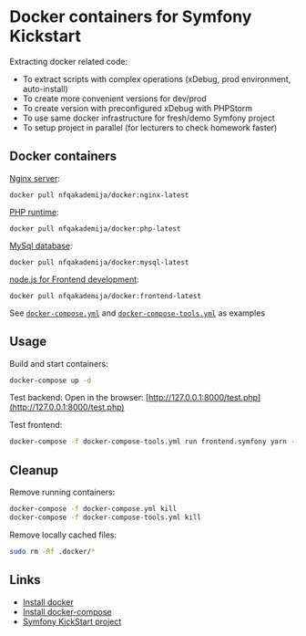 Docker containers for Symfony Kickstart
=======================================

Extracting docker related code:
 * To extract scripts with complex operations (xDebug, prod environment, auto-install)
 * To create more convenient versions for dev/prod
 * To create version with preconfigured xDebug with PHPStorm
 * To use same docker infrastructure for fresh/demo Symfony project
 * To setup project in parallel (for lecturers to check homework faster)

Docker containers
-----------------

[Nginx server](nginx/Dockerfile):
```
docker pull nfqakademija/docker:nginx-latest
```

[PHP runtime](php/Dockerfile):
```
docker pull nfqakademija/docker:php-latest
```

[MySql database](mysql/Dockerfile):
```
docker pull nfqakademija/docker:mysql-latest
```

[node.js for Frontend development](frontend/Dockerfile):
```
docker pull nfqakademija/docker:frontend-latest
```

See [`docker-compose.yml`](docker-compose.yml) and [`docker-compose-tools.yml`](docker-compose-tools.yml) as examples

Usage
-----

Build and start containers:
```bash
docker-compose up -d
```

Test backend:
Open in the browser: [http://127.0.0.1:8000/test.php](http://127.0.0.1:8000/test.php)

Test frontend:
```bash
docker-compose -f docker-compose-tools.yml run frontend.symfony yarn --version
```

Cleanup
-------

Remove running containers:
```bash
docker-compose -f docker-compose.yml kill
docker-compose -f docker-compose-tools.yml kill
```

Remove locally cached files:
```bash
sudo rm -Rf .docker/*
```

Links
-----
 
 * [Install docker](https://docs.docker.com/install/linux/docker-ce/ubuntu/)
 * [Install docker-compose](https://docs.docker.com/compose/install/)
 * [Symfony KickStart project](https://github.com/nfqakademija/kickstart)
